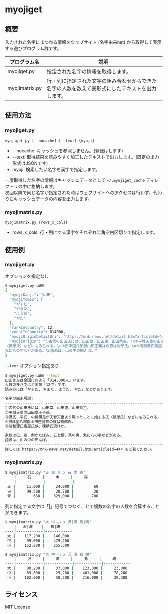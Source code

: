 # myojiget

## 概要

入力された名字にまつわる情報をウェブサイト (名字由来net) から取得して表示する遊びプログラム群です。

プログラム名     | 説明
---------------|---------------------------------
myojiget.py    | 指定された名字の情報を取得します。
myojimatrix.py | 行・列に指定された文字の組み合わせからできた名字の人数を数えて表形式にしたテキストを出力します。

## 使用方法

### myojiget.py

```myojiget.py [--nocache] [--text] {myoji}```

* --nocache: キャッシュを参照しません。(登録はします)
* --text: 取得結果を読みやすく加工したテキストで出力します。(既定の出力形式はJSONです)
* myoji: 検索したい名字を漢字で指定します。

一度取得した名字の情報はキャッシュデータとして
 `~/.myojiget_cache` ディレクトリの中に格納します。  
 次回以降で同じ名字が指定された時はウェブサイトへのアクセスは行わず、代わりにキャッシュデータの内容を出力します。

### myojimatrix.py

```myojimatrix.py {rows_x_cols}```

* rows_x_cols: 行・列にする漢字をそれぞれ半角空白区切りで指定します。

## 使用例

### myojiget.py

オプションを指定なし
```sh
$ myojiget.py 山田
{
  "myojiKanji": "山田",
  "myojiYomis": [
    "やまだ",
    "やまた",
    "ようだ",
    "やだ"
  ],
  "rankInCountry": 12,
  "countInCountry": 814000,
  "myojiOriginDetailUri": "https://mnk-news.net/detail.htm?articleId=444",
  "myojiOrigin": "①古代の山田氏には、山田臣、山田連、山田県主。\n②平城天皇の山田皇子子孫。\n③源氏、平氏、中臣鎌足が天智天皇より賜ったことに始まる氏
（藤原氏）などにもみられる。\n④摂津国八部郡山田庄発祥の族は物部氏。\n⑤清和源氏高屋氏族、穂積氏流ほか。\n\n家紋は巴、藤、剣かたばみ、五七桐、茶の実、
丸に八の字などがある。\n語源は、山の中の田んぼ。"
}
```

`--text` オプション指定あり
```sh
$ myojiget.py 山田 --text
山田さんは全国におよそ「814,000人」います。
人数の多さでは全国第「12位」です。
読み方には「やまだ, やまた, ようだ, やだ」などがあります。

名字の由来解説:
------------------------------------------------------------------------------------
①古代の山田氏には、山田臣、山田連、山田県主。
②平城天皇の山田皇子子孫。
③源氏、平氏、中臣鎌足が天智天皇より賜ったことに始まる氏（藤原氏）などにもみられる。
④摂津国八部郡山田庄発祥の族は物部氏。
⑤清和源氏高屋氏族、穂積氏流ほか。

家紋は巴、藤、剣かたばみ、五七桐、茶の実、丸に八の字などがある。
語源は、山の中の田んぼ。
------------------------------------------------------------------------------------
詳しくは https://mnk-news.net/detail.htm?articleId=444 をご覧ください。
```

### myojimatrix.py

```sh
$ myojimatrix.py "赤 白 青 x 石 木 森"
    |     石     |     木     |     森
----|------------|------------|------------
 赤 |     11,000 |     24,000 |         60
 白 |     99,400 |     20,700 |         20
 青 |        660 |    329,000 |        700
```

列に指定する文字は「|」記号でつなぐことで複数の名字の人数を合算することができます。
```sh
$ myojimatrix.py "大 中 小 x 沢|澤 島|嶋"
    |   沢|澤    |   島|嶋
----|------------|------------
 大 |    117,200 |    146,000
 中 |     99,000 |    479,200
 小 |    152,200 |    255,300

$ myojimatrix.py "大 中 小 x 沢 澤 島 嶋"
    |     沢     |     澤     |     島     |     嶋
----|------------|------------|------------|------------
 大 |     80,200 |     37,000 |    123,000 |     23,000
 中 |     69,800 |     29,200 |    401,000 |     78,200
 小 |    102,000 |     50,200 |    216,000 |     39,300
```

## ライセンス

MIT License
